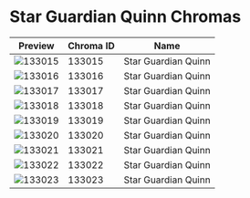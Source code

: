 # Star Guardian Quinn Chromas



| Preview | Chroma ID | Name |
|---------|-----------|------|
| ![133015](https://raw.communitydragon.org/latest/plugins/rcp-be-lol-game-data/global/default/v1/champion-chroma-images/133/133015.png) | 133015 | Star Guardian Quinn |
| ![133016](https://raw.communitydragon.org/latest/plugins/rcp-be-lol-game-data/global/default/v1/champion-chroma-images/133/133016.png) | 133016 | Star Guardian Quinn |
| ![133017](https://raw.communitydragon.org/latest/plugins/rcp-be-lol-game-data/global/default/v1/champion-chroma-images/133/133017.png) | 133017 | Star Guardian Quinn |
| ![133018](https://raw.communitydragon.org/latest/plugins/rcp-be-lol-game-data/global/default/v1/champion-chroma-images/133/133018.png) | 133018 | Star Guardian Quinn |
| ![133019](https://raw.communitydragon.org/latest/plugins/rcp-be-lol-game-data/global/default/v1/champion-chroma-images/133/133019.png) | 133019 | Star Guardian Quinn |
| ![133020](https://raw.communitydragon.org/latest/plugins/rcp-be-lol-game-data/global/default/v1/champion-chroma-images/133/133020.png) | 133020 | Star Guardian Quinn |
| ![133021](https://raw.communitydragon.org/latest/plugins/rcp-be-lol-game-data/global/default/v1/champion-chroma-images/133/133021.png) | 133021 | Star Guardian Quinn |
| ![133022](https://raw.communitydragon.org/latest/plugins/rcp-be-lol-game-data/global/default/v1/champion-chroma-images/133/133022.png) | 133022 | Star Guardian Quinn |
| ![133023](https://raw.communitydragon.org/latest/plugins/rcp-be-lol-game-data/global/default/v1/champion-chroma-images/133/133023.png) | 133023 | Star Guardian Quinn |